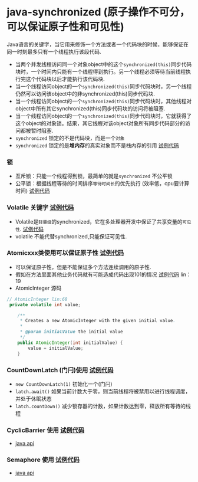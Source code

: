# java-synchronized (原子操作不可分，可以保证原子性和可见性)
Java语言的关键字，当它用来修饰一个方法或者一个代码块的时候，能够保证在同一时刻最多只有一个线程执行该段代码.
* 当两个并发线程访问同一个对象object中的这个`synchronized(this)`同步代码块时，一个时间内只能有一个线程得到执行。另一个线程必须等待当前线程执行完这个代码块以后才能执行该代码块.
* 当一个线程访问object的一个`synchronized(this)`同步代码块时，另一个线程仍然可以访问该object中的非synchronized(this)同步代码块.
* 当一个线程访问object的一个`synchronized(this)`同步代码块时，其他线程对object中所有其它synchronized(this)同步代码块的访问将被阻塞.
* 当一个线程访问object的一个`synchronized(this)`同步代码块时，它就获得了这个object的对象锁。结果，其它线程对该object对象所有同步代码部分的访问都被暂时阻塞.
* `synchronized` 锁定的不是代码块，而是一个`对象`
* `synchronized` 锁定的是**堆内存**的真实对象而不是栈内存的引用  [试例代码](../synchronized/Test14.java)
### 锁
* 互斥锁：只能一个线程得到锁，最简单的就是`synchronized` 不公平锁
* 公平锁：根据线程等待的时间排序`等待时间长`的优先执行 (效率低，cpu要计算时间) [试例代码](../reentrantlock/Reentrantlock3.java)

### Volatile 关键字  [试例代码](../synchronized/Test10.java)
* Volatile是`轻量级`的synchronized，它在多处理器开发中保证了共享变量的`可见性`. [试例代码](../synchronized/Test10.java)
* volatile 不能代替synchronized,只能保证可见性.

### Atomicxxx类使用可以保证原子性  [试例代码](../synchronized/Test11.java)
 * 可以保证原子性，但是不能保证多个方法连续调用的原子性. 
 * 假如在方法里面其他业务代码就有可能造成代码出现101的情况   [试例代码](../synchronized/Test11.java) lin：19
 * AtomicInteger 源码
  ```java
  // AtomicInteger lin:68
   private volatile int value;
  
      /**
       * Creates a new AtomicInteger with the given initial value.
       *
       * @param initialValue the initial value
       */
      public AtomicInteger(int initialValue) {
          value = initialValue;
      }
```
### CountDownLatch (门闩)使用  [试例代码](../synchronized/demo1/Container4.java)
  * `new CountDownLatch(1)` 初始化一个(门闩)
  * `latch.await()`  如果当前计数大于零，则当前线程将被禁用以进行线程调度，并处于休眠状态
  * `latch.countDown()` 减少锁存器的计数，如果计数达到零，释放所有等待的线程
  
### CyclicBarrier 使用   [试例代码](../synchronized/demo1/Container5.java)
 * [java api](https://blog.fondme.cn/apidoc/jdk-1.8-google/)
 
### Semaphore 使用   [试例代码](../synchronized/demo1/Container6.java)
  * [java api](https://blog.fondme.cn/apidoc/jdk-1.8-google/)




